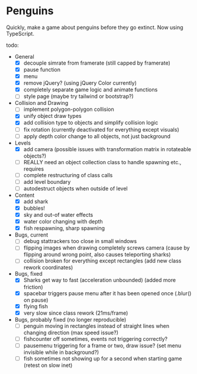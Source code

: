 # Penguins

Quickly, make a game about penguins before they go extinct. Now using TypeScript.

todo:
- General
  - [x] decouple simrate from framerate (still capped by framerate)
  - [x] pause function
  - [x] menu
  - [x] remove jQuery? (using jQuery Color currently)
  - [x] completely separate game logic and animate functions
  - [ ] style page (maybe try tailwind or bootstrap?)
- Collision and Drawing
  - [ ] implement polygon-polygon collision
  - [x] unify object draw types
  - [x] add collision type to objects and simplify collision logic
  - [ ] fix rotation (currently deactivated for everything except visuals)
  - [ ] apply depth color change to all objects, not just background
- Levels
  - [x] add camera (possible issues with transformation matrix in rotateable objects?)
  - [ ] REALLY need an object collection class to handle spawning etc., requires
  - [ ] complete restructuring of class calls
  - [ ] add level boundary
  - [ ] autodestruct objects when outside of level
- Content
  - [x] add shark
  - [x] bubbles!
  - [x] sky and out-of water effects
  - [x] water color changing with depth
  - [x] fish respawning, sharp spawning
- Bugs, current
  - [ ] debug stattrackers too close in small windows
  - [ ] flipping images when drawing completely screws camera (cause by flipping around wrong point, also causes teleporting sharks)
  - [ ] collision broken for everything except rectangles (add new class rework coordinates)
- Bugs, fixed
  - [x] Sharks get way to fast (acceleration unbounded) (added more friction)
  - [x] spacebar triggers pause menu after it has been opened once (.blur() on pause)
  - [x] flying fish
  - [x] very slow since class rework (21ms/frame)
- Bugs, probably fixed (no longer reproducible)
  - [ ] penguin moving in rectangles instead of straight lines when changing direction (max speed issue?)
  - [ ] fishcounter off sometimes, events not triggering correctly?
  - [ ] pausemenu triggering for a frame or two, draw issue? (set menu invisible while in background?)
  - [ ] fish sometimes not showing up for a second when starting game (retest on slow inet)
